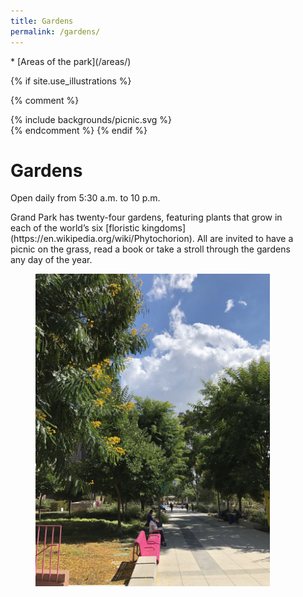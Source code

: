 ```yaml
---
title: Gardens
permalink: /gardens/
---
```


<nav markdown="1">
* [Areas of the park](/areas/)
</nav>

{% if site.use_illustrations %}
<style>
.illustration {
  grid-column: -3/-1;
  grid-row: 1/6;
}
.illustration svg {
  height: 15vmax;
  width: auto;
}
main h1 {
  grid-column-end: -3;
}
main h1 + p,
main h1 + p + p {
  grid-column-end: -3;
}
main > nav:first-child {
  grid-row-start: 1;
}
main > h1 + nav {
    grid-column: 3/-3;
}

main figure:last-of-type {
  width: calc(100vw - 3em);
  height: calc(100vw - 3em);
  border-radius: 50%;
}
main figure:last-of-type img {
  display: block;
  width: calc(100vw - 3.75em);
  height: calc(100vw - 3.75em);
  object-fit: cover;
  border-radius: 50%;
  max-width: none;
}
@media (min-width: 60em) {
  main figure:last-of-type {
    width: auto;
    height: auto;
    grid-column: -3/-1;
    grid-row: 3/6;
    justify-self: end;
    align-self: start;
    margin-bottom: 0;
    margin-top: -1.5em;
  }
  main figure:last-of-type img {
    width: 25vw;
    height: 25vw;
  }
}
@media (min-width: 80em) {
  main figure:last-of-type {
    margin-right: 5vw;
    grid-row: 2/6;
  }
  main figure:last-of-type img {
    width: calc(2.5/8 * 100vw - 3em);
    height: calc(2.5/8 * 100vw - 3em);
  }
}
</style>

{% comment %}
<div class="illustration">
{% include backgrounds/picnic.svg %}
</div>
{% endcomment %}
{% endif %}

# Gardens

Open daily from 5:30 a.m. to 10 p.m.

<p style="grid-column-start: 2; max-width: 33em" markdown="1">
Grand Park has twenty-four gardens, featuring plants that grow in each of the world’s six [floristic kingdoms](https://en.wikipedia.org/wiki/Phytochorion). All are invited to have a picnic on the grass, read a book or take a stroll through the gardens any day of the year.
</p>

<figure>
  <img src="/uploads/areas/gardens-2.jpg" alt="Gardens" height="500" />
</figure>
